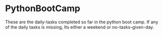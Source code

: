 # PythonBootCamp

These are the daily-tasks completed so far in the python boot camp. If any of the daily tasks is missing, Its either a weekend or no-tasks-given-day.
